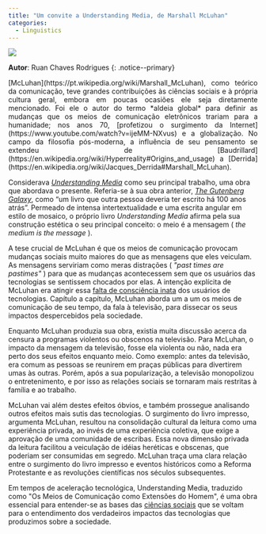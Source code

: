 ```yaml
---
title: "Um convite a Understanding Media, de Marshall McLuhan"
categories:
  - Linguistics
---
```


![](https://raw.githubusercontent.com/ruanchaves/ruanchaves.github.io/master/assets/images/mcluhan.jpg)

**Autor**: Ruan Chaves Rodrigues
{: .notice--primary}

<p style='text-align: justify;'> [McLuhan](https://pt.wikipedia.org/wiki/Marshall_McLuhan), como teórico da comunicação, teve grandes contribuições às ciências sociais e à própria cultura geral, embora em poucas ocasiões ele seja diretamente 
mencionado. Foi ele o autor do termo *aldeia global* para definir as mudanças que os meios de comunicação eletrônicos trariam para a humanidade; nos anos 70, 
[profetizou o surgimento da Internet](https://www.youtube.com/watch?v=ijeMM-NXvus) e a globalização. No campo da filosofia pós-moderna, a influência de seu pensamento se extendeu de [Baudrillard](https://en.wikipedia.org/wiki/Hyperreality#Origins_and_usage) a [Derrida](https://en.wikipedia.org/wiki/Jacques_Derrida#Marshall_McLuhan). </p>

Considerava *[Understanding Media](https://en.wikipedia.org/wiki/Understanding_Media)* como seu principal trabalho, uma obra que abordava o presente. Referia-se à sua obra anterior, *[The Gutenberg Galaxy](https://en.wikipedia.org/wiki/The_Gutenberg_Galaxy)*, 
como “um livro que outra pessoa deveria ter escrito há 100 anos atrás”. Permeado de intensa intertextualidade e uma escrita angular em estilo de mosaico, 
o próprio livro *Understanding Media* afirma pela sua construção estética o seu principal conceito: o meio é a mensagem ( *the medium is the message* ).

A tese crucial de McLuhan é que os meios de comunicação provocam mudanças sociais muito maiores do que as mensagens que eles veiculam. As mensagens serviriam como 
meras distrações ( *"past times are pastimes"* ) para que as mudanças acontecessem sem que os usuários das tecnologias se sentissem chocados por elas. A intenção 
explícita de McLuhan era atingir essa [falta de consciência inata](https://voegelinview.com/on-the-narcosis-of-narcissus/) dos usuários de tecnologias. Capítulo a capítulo, McLuhan aborda um a um os meios de comunicação de seu tempo, da fala à televisão, para dissecar os seus impactos despercebidos pela sociedade.

Enquanto McLuhan produzia sua obra, existia muita discussão acerca da censura a programas violentos ou obscenos na televisão. Para McLuhan, o impacto da mensagem da
televisão, fosse ela violenta ou não, nada era perto dos seus efeitos enquanto meio. Como exemplo: antes da televisão, era comum as pessoas se reunirem em praças 
públicas para divertirem umas às outras. Porém, após a sua popularização, a televisão monopolizou o entretenimento, e por isso as relações sociais se tornaram mais 
restritas à família e ao trabalho. 

McLuhan vai além destes efeitos óbvios, e também prossegue analisando outros efeitos mais sutis das tecnologias. O surgimento do livro impresso, argumenta McLuhan, resultou 
na consolidação cultural da leitura como uma experiência privada, ao invés de uma experiência coletiva, que exige a aprovação de uma comunidade de escribas. Essa 
nova dimensão privada da leitura facilitou a veiculação de idéias heréticas e obscenas, que poderiam ser consumidas em segredo. McLuhan traça uma clara relação 
entre o surgimento do livro impresso e eventos históricos como a Reforma Protestante e as revoluções científicas nos séculos subsequentes.

Em tempos de aceleração tecnológica, Understanding Media, traduzido como "Os Meios de Comunicação como Extensões do Homem", é uma obra essencial para entender-se 
as bases das [ciências sociais](https://en.wikipedia.org/wiki/Media_studies#History) que se voltam para o entendimento dos verdadeiros impactos das tecnologias que produzimos sobre a sociedade.
